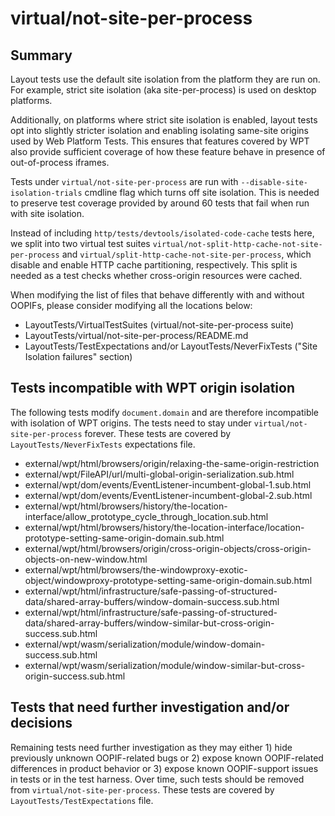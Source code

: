 # virtual/not-site-per-process

## Summary

Layout tests use the default site isolation from the platform they are
run on.  For example, strict site isolation (aka site-per-process) is
used on desktop platforms.

Additionally, on platforms where strict site isolation is enabled,
layout tests opt into slightly stricter isolation and enabling isolating
same-site origins used by Web Platform Tests. This ensures that features
covered by WPT also provide sufficient coverage of how these feature
behave in presence of out-of-process iframes.

Tests under `virtual/not-site-per-process` are run with
`--disable-site-isolation-trials` cmdline flag which turns off site
isolation.  This is needed to preserve test coverage provided by around
60 tests that fail when run with site isolation.

Instead of including `http/tests/devtools/isolated-code-cache` tests here, we
split into two virtual test suites
`virtual/not-split-http-cache-not-site-per-process` and
`virtual/split-http-cache-not-site-per-process`, which disable and enable HTTP
cache partitioning, respectively. This split is needed as a test checks whether
cross-origin resources were cached.

When modifying the list of files that behave differently with and without
OOPIFs, please consider modifying all the locations below:
- LayoutTests/VirtualTestSuites (virtual/not-site-per-process suite)
- LayoutTests/virtual/not-site-per-process/README.md
- LayoutTests/TestExpectations and/or LayoutTests/NeverFixTests
  ("Site Isolation failures" section)


## Tests incompatible with WPT origin isolation

The following tests modify `document.domain` and are therefore incompatible with
isolation of WPT origins.  The tests need to stay under
`virtual/not-site-per-process` forever.  These tests are covered by
`LayoutTests/NeverFixTests` expectations file.

- external/wpt/html/browsers/origin/relaxing-the-same-origin-restriction
- external/wpt/FileAPI/url/multi-global-origin-serialization.sub.html
- external/wpt/dom/events/EventListener-incumbent-global-1.sub.html
- external/wpt/dom/events/EventListener-incumbent-global-2.sub.html
- external/wpt/html/browsers/history/the-location-interface/allow_prototype_cycle_through_location.sub.html
- external/wpt/html/browsers/history/the-location-interface/location-prototype-setting-same-origin-domain.sub.html
- external/wpt/html/browsers/origin/cross-origin-objects/cross-origin-objects-on-new-window.html
- external/wpt/html/browsers/the-windowproxy-exotic-object/windowproxy-prototype-setting-same-origin-domain.sub.html
- external/wpt/html/infrastructure/safe-passing-of-structured-data/shared-array-buffers/window-domain-success.sub.html
- external/wpt/html/infrastructure/safe-passing-of-structured-data/shared-array-buffers/window-similar-but-cross-origin-success.sub.html
- external/wpt/wasm/serialization/module/window-domain-success.sub.html
- external/wpt/wasm/serialization/module/window-similar-but-cross-origin-success.sub.html

## Tests that need further investigation and/or decisions

Remaining tests need further investigation as they may either 1) hide
previously unknown OOPIF-related bugs or 2) expose known OOPIF-related
differences in product behavior or 3) expose known OOPIF-support issues
in tests or in the test harness.  Over time, such tests should be
removed from `virtual/not-site-per-process`.  These tests are covered
by `LayoutTests/TestExpectations` file.
